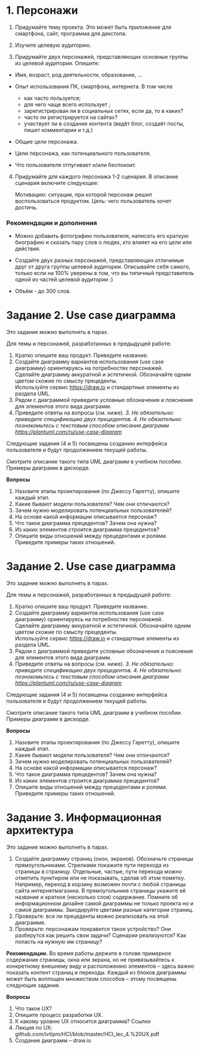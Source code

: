 # 1. Персонажи
1. Придумайте тему проекта.
Это может быть приложение для смартфона, сайт, программа для декстопа.

2. Изучите целевую аудиторию. 

3. Придумайте двух персонажей, представляющих основные группы из целевой аудитории.
  Опишите:
  - Имя, возраст, род деятельности, образование, ...
  - Опыт использования ПК, смартфона, интернета. В том числе
       - как часто пользуется;
       - для чего чаще всего использует ;
       - зарегистрирован ли в социальных сетях, если да, то в каких?
       - часто ли регистрируется на сайтах?
       - участвует ли в создание контента (ведёт блог, создаёт посты, пишет комментарии и т.д.)

  - Общие цели персонажа. 
  - Цели персонажа, как потенциального пользователя. 
  - Что пользователя отпугивает и/или беспокоит.


4. Придумайте для каждого персонажа 1-2 сценария. В описание сценария включите следующее:

    Мотивацию: ситуация, при которой персонаж решил воспользоваться продуктом.
    Цель: чего пользователь хочет достичь.

### Рекомендации и дополнения

- Можно добавить фотографию пользователя, написать его краткую биографию и сказать пару слов о людях, кто влияет на его цели или действия.

- Создайте двух разных персонажей, представляющих отличимые друг от друга группы целевой аудитории. Описывайте себя самого, 
только если на 100% уверены в том, что вы типичный представитель одной из частей целевой аудитории :)

- Объём - до 300 слов.


# Задание 2. Use case диаграмма

Это задание можно выполнять в парах.

Для темы и персонажей, разработанных в предыдущей работе:
1. Кратко опишите ваш продукт. Приведите название.
2. Создайте диаграмму вариантов использования (use case диаграмму) ориентируясь на потребностях персонажей.\
   Сделайте диаграмму аккуратной и эстетичной. Обозначайте одним цветом схожие по смыслу прецеденты.\
   Используйте сервис https://draw.io и стандартные элементы из раздела UML.
3. Рядом с диаграммой приведите условные обозначения и пояснения для элементов этого вида диаграмм.
4. Приведите ответы на вопросы (см. ниже).
*3. Не обязательно: приведите спецификацию двух прецедентов.*
*4. Не обязательно: познакомьтесь с текстовым способом описания диаграмм https://plantuml.com/ru/use-case-diagram*

Следующие задания (4 и 5) посвящены созданию интерфейса пользователя и будут продолжением текущей работы.

Смотрите описание такого типа UML диаграмм в учебном пособии. Примеры диаграмм в дискорде. 

**Вопросы**
1. Назовите этапы проектирования (по Джессу Гаретту), опишите каждый этап.
7. Какие бывают модели пользователя? Чем они отличаются?
3. Зачем нужно моделировать потенциальных пользователей?
5. На основе какой информации описывается персонаж?
6. Что такое диаграмма прецедентов? Зачем она нужна?
8. Из каких элементов строится диаграмма прецедентов?
9. Опишите виды отношений между прецедентами и ролями. Приведите примеры таких отношений.

# Задание 2. Use case диаграмма

Это задание можно выполнять в парах.

Для темы и персонажей, разработанных в предыдущей работе:
1. Кратко опишите ваш продукт. Приведите название.
2. Создайте диаграмму вариантов использования (use case диаграмму) ориентируясь на потребностях персонажей.\
   Сделайте диаграмму аккуратной и эстетичной. Обозначайте одним цветом схожие по смыслу прецеденты.\
   Используйте сервис https://draw.io и стандартные элементы из раздела UML.
3. Рядом с диаграммой приведите условные обозначения и пояснения для элементов этого вида диаграмм.
4. Приведите ответы на вопросы (см. ниже).
*3. Не обязательно: приведите спецификацию двух прецедентов.*
*4. Не обязательно: познакомьтесь с текстовым способом описания диаграмм https://plantuml.com/ru/use-case-diagram*

Следующие задания (4 и 5) посвящены созданию интерфейса пользователя и будут продолжением текущей работы.

Смотрите описание такого типа UML диаграмм в учебном пособии. Примеры диаграмм в дискорде. 

**Вопросы**
1. Назовите этапы проектирования (по Джессу Гаретту), опишите каждый этап.
7. Какие бывают модели пользователя? Чем они отличаются?
3. Зачем нужно моделировать потенциальных пользователей?
5. На основе какой информации описывается персонаж?
6. Что такое диаграмма прецедентов? Зачем она нужна?
8. Из каких элементов строится диаграмма прецедентов?
9. Опишите виды отношений между прецедентами и ролями. Приведите примеры таких отношений.


# Задание 3. Информационная архитектура
Это задание можно выполнять в парах.
1. Создайте диаграмму страниц (окон, экранов).
Обозначьте страницы прямоугольниками. Стрелками покажите пути
перехода из страницы в страницу. Отдельные, частые, пути перехода можно
отметить пунктиром или не показывать, сделав об этом пометку. Например,
переход в корзину возможен почти с любой страницы сайта интернетмагазина.
В прямоугольнике страницы укажите её название и краткое (несколько слов)
содержание.
Помните об информационном дизайне самой диаграммы не только проекта
но и самой диаграммы. Закодируйте цветами разные категории страниц.
2. Проверьте: все ли прецеденты можно реализовать на этой диаграмме.
3. Проверьте: персонажам понравится такое устройство? Они разберутся как
решить свои задачи? Сценарии реализуются? Как попасть на нужную им
страницу?

**Рекомендации.**
 Во время работы держите в голове примерное содержание
страницы, окна или экрана, но не привязывайтесь к конкретному внешнему виду и
расположению элементов – здесь важно показать контент страниц и переходы.
Каждый из блоков диаграммы может быть воплощен множеством способов – этому
посвящены следующие задания.


**Вопросы**
1. Что такое UX?
2. Опишите процесс разработки UX.
3. К какому уровню UХ относится диаграмма?
Ссылки
1. Лекция по UX: github.com/ivtipm/HCI/blob/master/HCI_lec_4.%20UX.pdf
2. Создание диаграмм – draw.io